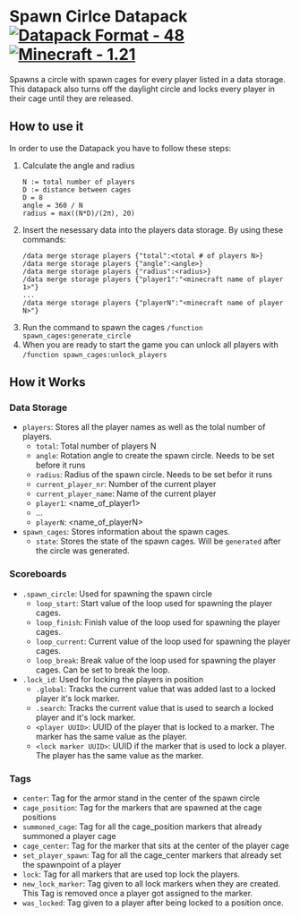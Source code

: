 # Spawn Cirlce Datapack [![Datapack Format - 48](https://img.shields.io/badge/Datapack_Format-48-2ea44f)](https://minecraft.wiki/w/Data_pack) [![Minecraft - 1.21](https://img.shields.io/badge/Minecraft-1.21-2ea44f)](https://minecraft.wiki/w/Java_Edition_1.21.1)
Spawns a circle with spawn cages for every player listed in a data storage.
This datapack also turns off the daylight circle and locks every player in their cage until they are released.

## How to use it
In order to use the Datapack you have to follow these steps:
1. Calculate the angle and radius
    ```
    N := total number of players
    D := distance between cages
    D = 8
    angle = 360 / N
    radius = max((N*D)/(2π), 20)
    ```
3. Insert the nesessary data into the players data storage. By using these commands:
    ```
    /data merge storage players {"total":<total # of players N>}
    /data merge storage players {"angle":<angle>}
    /data merge storage players {"radius":<radius>}
    /data merge storage players {"player1":"<minecraft name of player 1>"}
    ...
    /data merge storage players {"playerN":"<minecraft name of player N>"}
    ```
4. Run the command to spawn the cages `/function spawn_cages:generate_circle`
5. When you are ready to start the game you can unlock all players with `/function spawn_cages:unlock_players`

## How it Works

### Data Storage
- `players`: Stores all the player names as well as the tolal number of players.
    - `total`: Total number of players N
    - `angle`: Rotation angle to create the spawn circle. Needs to be set before it runs
    - `radius`: Radius of the spawn circle. Needs to be set befor it runs
    - `current_player_nr`: Number of the current player
    - `current_player_name`: Name of the current player
    - `player1`: <name_of_player1>
    - ...
    - `playerN`:  <name_of_playerN>
- `spawn_cages`: Stores information about the spawn cages.
    - `state`: Stores the state of the spawn cages. Will be `generated` after the circle was generated. 

### Scoreboards
- `.spawn_circle`: Used for spawning the spawn circle
    - `loop_start`: Start value of the loop used for spawning the player cages.
    - `loop_finish`: Finish value of the loop used for spawning the player cages.
    - `loop_current`: Current value of the loop used for spawning the player cages.
    - `loop_break`: Break value of the loop used for spawning the player cages. Can be set to break the loop.
- `.lock_id`: Used for locking the players in position
    - `.global`: Tracks the current value that was added last to a locked player it's lock marker.
    - `.search`: Tracks the current value that is used to search a locked player and it's lock marker.
    - `<player UUID>`: UUID of the player that is locked to a marker. The marker has the same value as the player.
    - `<lock marker UUID>`: UUID if the marker that is used to lock a player. The player has the same value as the marker.


### Tags
- `center`: Tag for the armor stand in the center of the spawn circle
- `cage_position`: Tag for the markers that are spawned at the cage positions
- `summoned_cage`: Tag for all the cage_position markers that already summoned a player cage
- `cage_center`: Tag for the marker that sits at the center of the player cage
- `set_player_spawn`: Tag for all the cage_center markers that already set the spawnpoint of a player
- `lock`: Tag for all markers that are used top lock the players.
- `new_lock_marker`: Tag given to all lock markers when they are created. This Tag is removed once a player got assigned to the marker. 
- `was_locked`: Tag given to a player after being locked to a position once.
